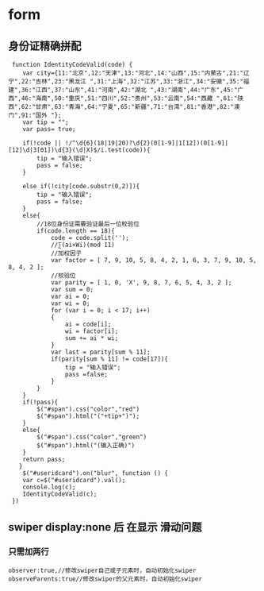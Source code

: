 # form
## 身份证精确拼配
     function IdentityCodeValid(code) {
        var city={11:"北京",12:"天津",13:"河北",14:"山西",15:"内蒙古",21:"辽宁",22:"吉林",23:"黑龙江 ",31:"上海",32:"江苏",33:"浙江",34:"安徽",35:"福建",36:"江西",37:"山东",41:"河南",42:"湖北 ",43:"湖南",44:"广东",45:"广西",46:"海南",50:"重庆",51:"四川",52:"贵州",53:"云南",54:"西藏 ",61:"陕西",62:"甘肃",63:"青海",64:"宁夏",65:"新疆",71:"台湾",81:"香港",82:"澳门",91:"国外 "};
        var tip = "";
        var pass= true;
    
        if(!code || !/^\d{6}(18|19|20)?\d{2}(0[1-9]|1[12])(0[1-9]|[12]\d|3[01])\d{3}(\d|X)$/i.test(code)){
            tip = "输入错误";
            pass = false;
        }
    
        else if(!city[code.substr(0,2)]){
            tip = "输入错误";
            pass = false;
        }
        else{
            //18位身份证需要验证最后一位校验位
            if(code.length == 18){
                code = code.split('');
                //∑(ai×Wi)(mod 11)
                //加权因子
                var factor = [ 7, 9, 10, 5, 8, 4, 2, 1, 6, 3, 7, 9, 10, 5, 8, 4, 2 ];
                //校验位
                var parity = [ 1, 0, 'X', 9, 8, 7, 6, 5, 4, 3, 2 ];
                var sum = 0;
                var ai = 0;
                var wi = 0;
                for (var i = 0; i < 17; i++)
                {
                    ai = code[i];
                    wi = factor[i];
                    sum += ai * wi;
                }
                var last = parity[sum % 11];
                if(parity[sum % 11] != code[17]){
                    tip = "输入错误";
                    pass =false;
                }
            }
        }
        if(!pass){
            $("#span").css("color","red")
            $("#span").html("("+tip+")");
        }
        else{
            $("#span").css("color","green")
            $("#span").html("(输入正确)")
        }
        return pass;
       } 
        $("#useridcard").on("blur", function () {
        var c=$("#useridcard").val();
        console.log(c);
        IdentityCodeValid(c);
     })
     
## swiper display:none 后 在显示 滑动问题 
### 只需加两行
    observer:true,//修改swiper自己或子元素时，自动初始化swiper
    observeParents:true//修改swiper的父元素时，自动初始化swiper
